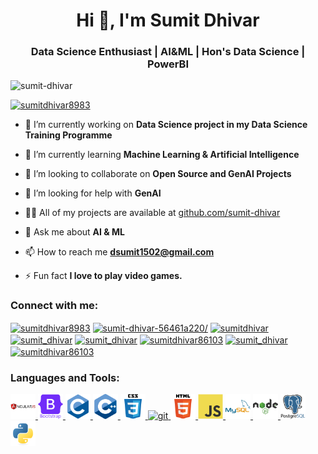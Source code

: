 <h1 align="center">Hi 👋, I'm Sumit Dhivar</h1>
<h3 align="center">Data Science Enthusiast | AI&ML | Hon's Data Science | PowerBI</h3>

<p align="left"> <img src="https://komarev.com/ghpvc/?username=sumit-dhivar&label=Profile%20views&color=0e75b6&style=flat" alt="sumit-dhivar" /> </p>

<p align="left"> <a href="https://twitter.com/sumitdhivar8983" target="blank"><img src="https://img.shields.io/twitter/follow/sumitdhivar8983?logo=twitter&style=for-the-badge" alt="sumitdhivar8983" /></a> </p>

- 🔭 I’m currently working on **Data Science project in my Data Science Training Programme**

- 🌱 I’m currently learning **Machine Learning & Artificial Intelligence**

- 👯 I’m looking to collaborate on **Open Source and GenAI Projects**

- 🤝 I’m looking for help with **GenAI**

- 👨‍💻 All of my projects are available at [github.com/sumit-dhivar](github.com/sumit-dhivar)

- 💬 Ask me about **AI & ML**

- 📫 How to reach me **dsumit1502@gmail.com**

- ⚡ Fun fact **I love to play video games.**

<h3 align="left">Connect with me:</h3>
<p align="left">
<a href="https://twitter.com/sumitdhivar8983" target="blank"><img align="center" src="https://raw.githubusercontent.com/rahuldkjain/github-profile-readme-generator/master/src/images/icons/Social/twitter.svg" alt="sumitdhivar8983" height="30" width="40" /></a>
<a href="https://linkedin.com/in/sumit-dhivar-56461a220/" target="blank"><img align="center" src="https://raw.githubusercontent.com/rahuldkjain/github-profile-readme-generator/master/src/images/icons/Social/linked-in-alt.svg" alt="sumit-dhivar-56461a220/" height="30" width="40" /></a>
<a href="https://kaggle.com/sumitdhivar" target="blank"><img align="center" src="https://raw.githubusercontent.com/rahuldkjain/github-profile-readme-generator/master/src/images/icons/Social/kaggle.svg" alt="sumitdhivar" height="30" width="40" /></a>
<a href="https://instagram.com/sumit_dhivar" target="blank"><img align="center" src="https://raw.githubusercontent.com/rahuldkjain/github-profile-readme-generator/master/src/images/icons/Social/instagram.svg" alt="sumit_dhivar" height="30" width="40" /></a>
<a href="https://www.codechef.com/users/sumit_dhivar" target="blank"><img align="center" src="https://cdn.jsdelivr.net/npm/simple-icons@3.1.0/icons/codechef.svg" alt="sumit_dhivar" height="30" width="40" /></a>
<a href="https://www.hackerrank.com/sumitdhivar86103" target="blank"><img align="center" src="https://raw.githubusercontent.com/rahuldkjain/github-profile-readme-generator/master/src/images/icons/Social/hackerrank.svg" alt="sumitdhivar86103" height="30" width="40" /></a>
<a href="https://www.leetcode.com/sumit_dhivar" target="blank"><img align="center" src="https://raw.githubusercontent.com/rahuldkjain/github-profile-readme-generator/master/src/images/icons/Social/leet-code.svg" alt="sumit_dhivar" height="30" width="40" /></a>
<a href="https://auth.geeksforgeeks.org/user/sumitdhivar86103" target="blank"><img align="center" src="https://raw.githubusercontent.com/rahuldkjain/github-profile-readme-generator/master/src/images/icons/Social/geeks-for-geeks.svg" alt="sumitdhivar86103" height="30" width="40" /></a>
</p>

<h3 align="left">Languages and Tools:</h3>
<p align="left"> <a href="https://angular.io" target="_blank" rel="noreferrer"> <img src="https://raw.githubusercontent.com/devicons/devicon/master/icons/angularjs/angularjs-original-wordmark.svg" alt="angularjs" width="40" height="40"/> </a> <a href="https://getbootstrap.com" target="_blank" rel="noreferrer"> <img src="https://raw.githubusercontent.com/devicons/devicon/master/icons/bootstrap/bootstrap-plain-wordmark.svg" alt="bootstrap" width="40" height="40"/> </a> <a href="https://www.cprogramming.com/" target="_blank" rel="noreferrer"> <img src="https://raw.githubusercontent.com/devicons/devicon/master/icons/c/c-original.svg" alt="c" width="40" height="40"/> </a> <a href="https://www.w3schools.com/cpp/" target="_blank" rel="noreferrer"> <img src="https://raw.githubusercontent.com/devicons/devicon/master/icons/cplusplus/cplusplus-original.svg" alt="cplusplus" width="40" height="40"/> </a> <a href="https://www.w3schools.com/css/" target="_blank" rel="noreferrer"> <img src="https://raw.githubusercontent.com/devicons/devicon/master/icons/css3/css3-original-wordmark.svg" alt="css3" width="40" height="40"/> </a> <a href="https://git-scm.com/" target="_blank" rel="noreferrer"> <img src="https://www.vectorlogo.zone/logos/git-scm/git-scm-icon.svg" alt="git" width="40" height="40"/> </a> <a href="https://www.w3.org/html/" target="_blank" rel="noreferrer"> <img src="https://raw.githubusercontent.com/devicons/devicon/master/icons/html5/html5-original-wordmark.svg" alt="html5" width="40" height="40"/> </a> <a href="https://developer.mozilla.org/en-US/docs/Web/JavaScript" target="_blank" rel="noreferrer"> <img src="https://raw.githubusercontent.com/devicons/devicon/master/icons/javascript/javascript-original.svg" alt="javascript" width="40" height="40"/> </a> <a href="https://www.mysql.com/" target="_blank" rel="noreferrer"> <img src="https://raw.githubusercontent.com/devicons/devicon/master/icons/mysql/mysql-original-wordmark.svg" alt="mysql" width="40" height="40"/> </a> <a href="https://nodejs.org" target="_blank" rel="noreferrer"> <img src="https://raw.githubusercontent.com/devicons/devicon/master/icons/nodejs/nodejs-original-wordmark.svg" alt="nodejs" width="40" height="40"/> </a> <a href="https://www.postgresql.org" target="_blank" rel="noreferrer"> <img src="https://raw.githubusercontent.com/devicons/devicon/master/icons/postgresql/postgresql-original-wordmark.svg" alt="postgresql" width="40" height="40"/> </a> <a href="https://www.python.org" target="_blank" rel="noreferrer"> <img src="https://raw.githubusercontent.com/devicons/devicon/master/icons/python/python-original.svg" alt="python" width="40" height="40"/> </a> </p>

